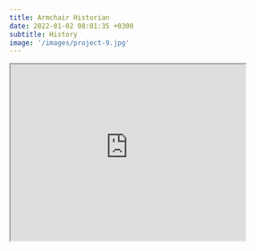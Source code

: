 ```yaml
---
title: Armchair Historian
date: 2022-01-02 08:01:35 +0300
subtitle: History
image: '/images/project-9.jpg'
---
```


<iframe width="420" height="315" src="https://www.youtube.com/watch?v=IDS6yEasqKE&t=1s">
</iframe>